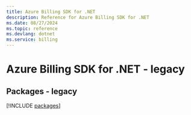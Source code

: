 ```yaml
---
title: Azure Billing SDK for .NET
description: Reference for Azure Billing SDK for .NET
ms.date: 08/27/2024
ms.topic: reference
ms.devlang: dotnet
ms.service: billing
---
```

# Azure Billing SDK for .NET - legacy
## Packages - legacy
[!INCLUDE [packages](billing-index.md)]